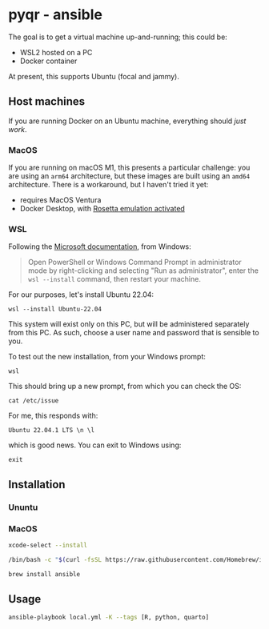 # pyqr - ansible

The goal is to get a virtual machine up-and-running; this could be:

  - WSL2 hosted on a PC
  - Docker container

At present, this supports Ubuntu (focal and jammy).

## Host machines

If you are running Docker on an Ubuntu machine, everything should *just work*.

### MacOS

If you are running on macOS M1, this presents a particular challenge: you are using an `arm64` architecture, but these images are built using an `amd64` architecture. There is a workaround, but I haven't tried it yet:

- requires MacOS Ventura
- Docker Desktop, with [Rosetta emulation activated](https://github.com/docker/roadmap/issues/384#issuecomment-1380882630)

### WSL

Following the [Microsoft documentation](https://learn.microsoft.com/en-us/windows/wsl/install#install-wsl-command), from Windows:

> Open PowerShell or Windows Command Prompt in administrator mode by right-clicking and selecting "Run as administrator", enter the `wsl --install` command, then restart your machine.

For our purposes, let's install Ubuntu 22.04:

 ```
 wsl --install Ubuntu-22.04
 ```

This system will exist only on this PC, but will be administered separately from this PC. 
As such, choose a user name and password that is sensible to you. 

To test out the new installation, from your Windows prompt:

```
wsl
```

This should bring up a new prompt, from which you can check the OS:

```
cat /etc/issue
```

For me, this responds with:

```
Ubuntu 22.04.1 LTS \n \l
```

which is good news. 
You can exit to Windows using:

```
exit
```

## Installation

### Ununtu

### MacOS
```bash
xcode-select --install
```

```bash
/bin/bash -c "$(curl -fsSL https://raw.githubusercontent.com/Homebrew/install/fc4a19b38608451cabe6ceaa8ffb4fa1300854c8/install.sh)"
```

```bash
brew install ansible
```

## Usage

```bash
ansible-playbook local.yml -K --tags [R, python, quarto] 
```
